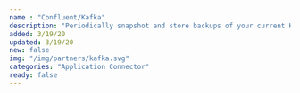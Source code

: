 ```yaml
---
name : "Confluent/Kafka"
description: "Periodically snapshot and store backups of your current Kafka instance"
added: 3/19/20
updated: 3/19/20
new: false
img: "/img/partners/kafka.svg"
categories: "Application Connector"
ready: false
---
```

